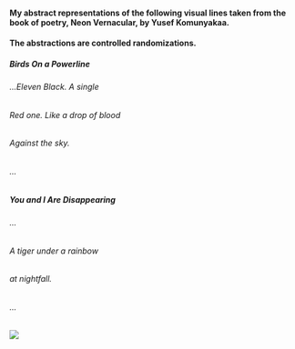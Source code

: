 #### My abstract representations of the following visual lines taken from the book of poetry, Neon Vernacular, by Yusef Komunyakaa.
#### The abstractions are controlled randomizations. 

##### Birds On a Powerline
###### ...Eleven Black. A single 
###### Red one. Like a drop of blood
###### Against the sky.
###### ...


##### You and I Are Disappearing
###### ...
###### A tiger under a rainbow
######   at nightfall.
###### ...

![](birdsOnWire_tigerUnderRainbow)
